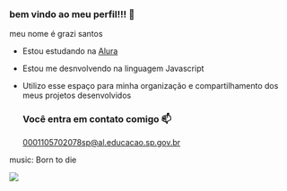### bem vindo ao meu perfil!!! 🖤

meu nome é grazi santos 

- Estou estudando na [Alura](https://www.alura.com.br)
- Estou me desnvolvendo na linguagem Javascript
- Utilizo esse espaço para minha organização e compartilhamento dos meus projetos desenvolvidos

  ### Você entra em contato comigo 📫

  0001105702078sp@al.educacao.sp.gov.br

music: Born to die 

![](https://media1.tenor.com/m/e5pYTKS0te0AAAAC/lana.gif)


